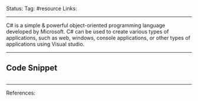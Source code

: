 Status: 
Tag: #resource
Links:

---
C# is a simple & powerful object-oriented programming language developed by Microsoft. C# can be used to create various types of applications, such as web, windows, console applications, or other types of applications using Visual studio.






---
## Code Snippet

```

```





---
References: